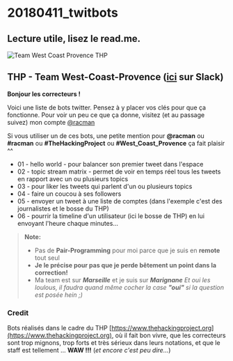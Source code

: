 # 20180411_twitbots

## Lecture utile, lisez le read.me.


![Team West Coast Provence THP](https://github.com/raco82/20180409_learn_ruby/blob/master/Images/ThpRacoRuby.jpg?raw=true)

## THP - Team West-Coast-Provence ([ici](https://thehackingproject.slack.com/messages/G9Y9HGXFX) sur **Slack**)
**Bonjour les correcteurs !**

Voici une liste de bots twitter.
Pensez à y placer vos clés pour que ça fonctionne. 
Pour voir un peu ce que ça donne, visitez (et au passage suivez) mon compte [@racman](https://twitter.com/racman)


Si vous utiliser un de ces bots, une petite mention pour **@racman** ou **#racman** ou **#TheHackingProject** ou **#West_Coast_Provence** ça fait plaisir ^^


- 01 - hello world - pour balancer son premier tweet dans l'espace
- 02 - topic stream matrix - permet de voir en temps réel tous les tweets en rapport avec un ou plusieurs topics
- 03 - pour liker les tweets qui parlent d'un ou plusieurs topics
- 04 - faire un coucou à ses followers
- 05 - envoyer un tweet à une liste de comptes (dans l'exemple c'est des journalistes et le bosse du THP)
- 06 - pourrir la timeline d'un utilisateur (ici le bosse de THP) en lui envoyant l'heure chaque minutes...


> **Note:**
>- Pas de **Pair-Programming** pour moi parce que je suis en **remote** tout seul
> - **Je le précise pour pas que je perde bêtement un point dans la correction!** 
> - Ma team est sur ***Marseille*** et je suis sur ***Marignane***
> *Et oui les loulous, il faudra quand même cocher la case **"oui"** si la question est posée hein ;)*


### Credit

Bots réalisés dans le cadre du THP [https://www.thehackingproject.org](https://www.thehackingproject.org), où il fait bon vivre, que les correcteurs sont trop mignons, trop forts et très sérieux dans leurs notations, et que le staff est tellement ... **WAW !!!** (*et encore c'est peu dire...*)
